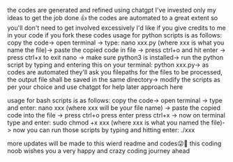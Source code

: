the codes are generated and refined using chatgpt I've invested only my ideas to get the job done 👍
the codes are automated to a great extent so you'll don't need to get involved excessively
I'd like if you give credits to me in your code if you fork these codes
usage for python scripts is as follows: copy the code-> open terminal -> type: nano xxx.py (where xxx is what you name the file)-> paste the copied code in file -> press ctrl+o and hit enter -> press ctrl+x to exit nano -> make sure python3 is installed-> run the python script by typing and entering this on your terminal: python xxx.py-> as codes are automated they'll ask you filepaths for the files to be processed, the output file shall be saved in the same directory-> modify the scripts as per your choice and use chatgpt for help later approach here


usage for bash scripts is as follows: copy the code-> open terminal -> type and enter: nano xxx (where xxx will be your file name) -> paste the copied code into the file -> press ctrl+o press enter press ctrl+x -> now on terminal type and enter: sudo chmod +x xxx (where xxx is what you named the file)-> now you can run those scripts by typing and hitting enter: ./xxx

more updates will be made to this wierd readme and codes😜🤪
this coding noob wishes you a very happy and crazy coding journey ahead
